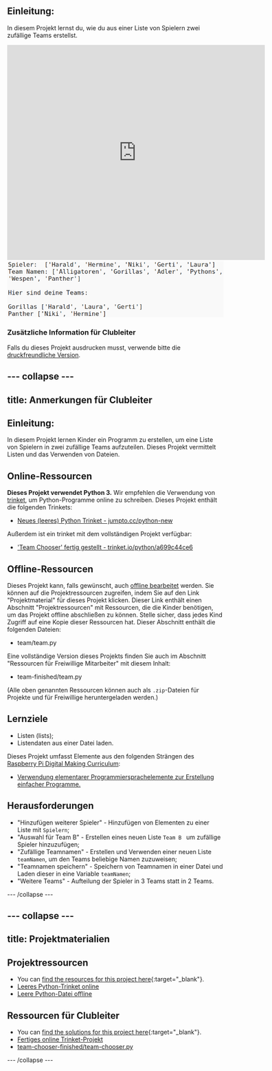 ## Einleitung:

In diesem Projekt lernst du, wie du aus einer Liste von Spielern zwei zufällige Teams erstellst.

<div class="trinket">
  <iframe src="https://trinket.io/embed/python/a699c44ce6?outputOnly=true&start=result" width="600" height="500" frameborder="0" marginwidth="0" marginheight="0" allowfullscreen>
  </iframe>
  <img src="images/team-finished.png">
</div>

### Zusätzliche Information für Clubleiter

Falls du dieses Projekt ausdrucken musst, verwende bitte die [druckfreundliche Version](https://projects.raspberrypi.org/en/projects/team-chooser/print).

## \--- collapse \---

## title: Anmerkungen für Clubleiter

## Einleitung:

In diesem Projekt lernen Kinder ein Programm zu erstellen, um eine Liste von Spielern in zwei zufällige Teams aufzuteilen. Dieses Projekt vermittelt Listen und das Verwenden von Dateien.

## Online-Ressourcen

**Dieses Projekt verwendet Python 3.** Wir empfehlen die Verwendung von [trinket](https://trinket.io/), um Python-Programme online zu schreiben. Dieses Projekt enthält die folgenden Trinkets:

* [Neues (leeres) Python Trinket - jumpto.cc/python-new](http://jumpto.cc/python-new)

Außerdem ist ein trinket mit dem vollständigen Projekt verfügbar:

* ['Team Chooser' fertig gestellt - trinket.io/python/a699c44ce6](https://trinket.io/python/a699c44ce6)

## Offline-Ressourcen

Dieses Projekt kann, falls gewünscht, auch [offline bearbeitet](https://www.codeclubprojects.org/en-GB/resources/python-working-offline/) werden. Sie können auf die Projektressourcen zugreifen, indem Sie auf den Link "Projektmaterial" für dieses Projekt klicken. Dieser Link enthält einen Abschnitt "Projektressourcen" mit Ressourcen, die die Kinder benötigen, um das Projekt offline abschließen zu können. Stelle sicher, dass jedes Kind Zugriff auf eine Kopie dieser Ressourcen hat. Dieser Abschnitt enthält die folgenden Dateien:

* team/team.py

Eine vollständige Version dieses Projekts finden Sie auch im Abschnitt "Ressourcen für Freiwillige Mitarbeiter" mit diesem Inhalt:

* team-finished/team.py

(Alle oben genannten Ressourcen können auch als `.zip`-Dateien für Projekte und für Freiwillige heruntergeladen werden.)

## Lernziele

* Listen (lists);
* Listendaten aus einer Datei laden.

Dieses Projekt umfasst Elemente aus den folgenden Strängen des [Raspberry Pi Digital Making Curriculum](http://rpf.io/curriculum):

* [Verwendung elementarer Programmiersprachelemente zur Erstellung einfacher Programme.](https://www.raspberrypi.org/curriculum/programming/creator)

## Herausforderungen

* "Hinzufügen weiterer Spieler" - Hinzufügen von Elementen zu einer Liste mit `Spielern`;
* "Auswahl für Team B" - Erstellen eines neuen Liste `Team B ` um zufällige Spieler hinzuzufügen;
* "Zufällige Teamnamen" - Erstellen und Verwenden einer neuen Liste `teamNamen`, um den Teams beliebige Namen zuzuweisen;
* "Teamnamen speichern" - Speichern von Teamnamen in einer Datei und Laden dieser in eine Variable `teamNamen`;
* "Weitere Teams" - Aufteilung der Spieler in 3 Teams statt in 2 Teams.

\--- /collapse \---

## \--- collapse \---

## title: Projektmaterialien

## Projektressourcen

* You can [find the resources for this project here](http://rpf.io/p/en/team-chooser-go){:target="_blank"}.
* [Leeres Python-Trinket online](http://jumpto.cc/python-new)
* [Leere Python-Datei offline](resources/new-new.py)

## Ressourcen für Clubleiter

* You can [find the solutions for this project here](http://rpf.io/p/en/team-chooser-get){:target="_blank"}.
* [Fertiges online Trinket-Projekt](https://trinket.io/python/a699c44ce6)
* [team-chooser-finished/team-chooser.py](resources/team-chooser-finished-team-chooser.py)

\--- /collapse \---